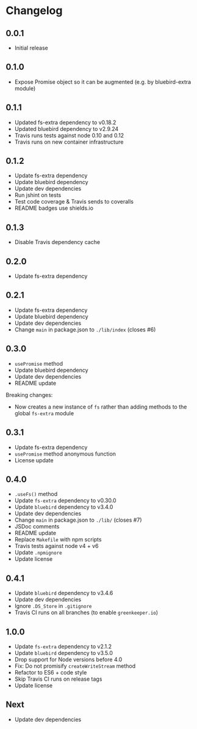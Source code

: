 # Changelog

## 0.0.1

* Initial release

## 0.1.0

* Expose Promise object so it can be augmented (e.g. by bluebird-extra module)

## 0.1.1

* Updated fs-extra dependency to v0.18.2
* Updated bluebird dependency to v2.9.24
* Travis runs tests against node 0.10 and 0.12
* Travis runs on new container infrastructure

## 0.1.2

* Update fs-extra dependency
* Update bluebird dependency
* Update dev dependencies
* Run jshint on tests
* Test code coverage & Travis sends to coveralls
* README badges use shields.io

## 0.1.3

* Disable Travis dependency cache

## 0.2.0

* Update fs-extra dependency

## 0.2.1

* Update fs-extra dependency
* Update bluebird dependency
* Update dev dependencies
* Change `main` in package.json to `./lib/index` (closes #6)

## 0.3.0

* `usePromise` method
* Update bluebird dependency
* Update dev dependencies
* README update

Breaking changes:

* Now creates a new instance of `fs` rather than adding methods to the global `fs-extra` module

## 0.3.1

* Update fs-extra dependency
* `usePromise` method anonymous function
* License update

## 0.4.0

* `.useFs()` method
* Update `fs-extra` dependency to v0.30.0
* Update `bluebird` dependency to v3.4.0
* Update dev dependencies
* Change `main` in package.json to `./lib/` (closes #7)
* JSDoc comments
* README update
* Replace `Makefile` with npm scripts
* Travis tests against node v4 + v6
* Update `.npmignore`
* Update license

## 0.4.1

* Update `bluebird` dependency to v3.4.6
* Update dev dependencies
* Ignore `.DS_Store` in `.gitignore`
* Travis CI runs on all branches (to enable `greenkeeper.io`)

## 1.0.0

* Update `fs-extra` dependency to v2.1.2
* Update `bluebird` dependency to v3.5.0
* Drop support for Node versions before 4.0
* Fix: Do not promisify `createWriteStream` method
* Refactor to ES6 + code style
* Skip Travis CI runs on release tags
* Update license

## Next

* Update dev dependencies
